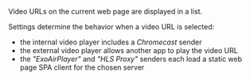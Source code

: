 Video URLs on the current web page are displayed in a list.

Settings determine the behavior when a video URL is selected:
* the internal video player includes a _Chromecast_ sender
* the external video player allows another app to play the video URL
* the _"ExoAirPlayer"_ and _"HLS Proxy"_ senders
  each load a static web page SPA client for the chosen server
